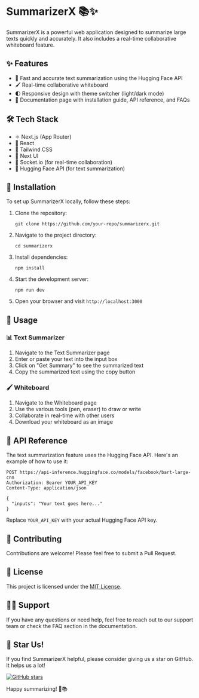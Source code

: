 # SummarizerX 📚✨

SummarizerX is a powerful web application designed to summarize large texts quickly and accurately. It also includes a real-time collaborative whiteboard feature.

## ✨ Features

- 🚀 Fast and accurate text summarization using the Hugging Face API
- 🖌️ Real-time collaborative whiteboard
- 🌓 Responsive design with theme switcher (light/dark mode)
- 📖 Documentation page with installation guide, API reference, and FAQs

## 🛠️ Tech Stack

- ⚛️ Next.js (App Router)
- 🌟 React
- 🎨 Tailwind CSS
- 🧩 Next UI
- 🔌 Socket.io (for real-time collaboration)
- 🤗 Hugging Face API (for text summarization)

## 🚀 Installation

To set up SummarizerX locally, follow these steps:

1. Clone the repository:
   ```
   git clone https://github.com/your-repo/summarizerx.git
   ```

2. Navigate to the project directory:
   ```
   cd summarizerx
   ```

3. Install dependencies:
   ```
   npm install
   ```

4. Start the development server:
   ```
   npm run dev
   ```

5. Open your browser and visit `http://localhost:3000`

## 📝 Usage

### 📊 Text Summarizer

1. Navigate to the Text Summarizer page
2. Enter or paste your text into the input box
3. Click on "Get Summary" to see the summarized text
4. Copy the summarized text using the copy button

### 🖌️ Whiteboard

1. Navigate to the Whiteboard page
2. Use the various tools (pen, eraser) to draw or write
3. Collaborate in real-time with other users
4. Download your whiteboard as an image

## 🔗 API Reference

The text summarization feature uses the Hugging Face API. Here's an example of how to use it:

```
POST https://api-inference.huggingface.co/models/facebook/bart-large-cnn
Authorization: Bearer YOUR_API_KEY
Content-Type: application/json

{
  "inputs": "Your text goes here..."
}
```

Replace `YOUR_API_KEY` with your actual Hugging Face API key.

## 🤝 Contributing

Contributions are welcome! Please feel free to submit a Pull Request.

## 📄 License

This project is licensed under the [MIT License](LICENSE).

## 🙋‍♂️ Support

If you have any questions or need help, feel free to reach out to our support team or check the FAQ section in the documentation.

## 🌟 Star Us!

If you find SummarizerX helpful, please consider giving us a star on GitHub. It helps us a lot!

[![GitHub stars](https://img.shields.io/github/stars/your-repo/summarizerx.svg?style=social&label=Star)](https://github.com/your-repo/summarizerx)

Happy summarizing! 🎉📚
